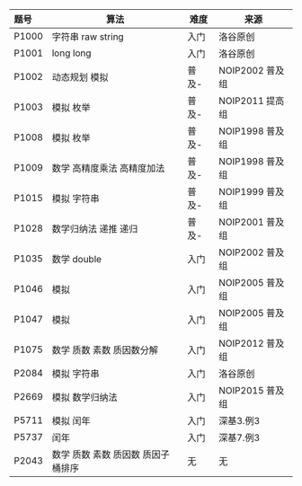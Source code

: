 | 题号  | 算法                         | 难度  | 来源            |
| :---- | ---------------------------- | ----- | --------------- |
| P1000 | 字符串 raw string            | 入门  | 洛谷原创        |
| P1001 | long long                    | 入门  | 洛谷原创        |
| P1002 | 动态规划 模拟                | 普及- | NOIP2002 普及组 |
| P1003 | 模拟 枚举                    | 普及- | NOIP2011 提高组 |
| P1008 | 模拟 枚举                    | 普及- | NOIP1998 普及组 |
| P1009 | 数学 高精度乘法 高精度加法   | 普及- | NOIP1998 普及组 |
| P1015 | 模拟 字符串                  | 普及- | NOIP1999 普及组 |
| P1028 | 数学归纳法 递推 递归         | 普及- | NOIP2001 普及组 |
| P1035 | 数学 double                  | 入门  | NOIP2002 普及组 |
| P1046 | 模拟                         | 入门  | NOIP2005 普及组 |
| P1047 | 模拟                         | 入门  | NOIP2005 普及组 |
| P1075 | 数学 质数 素数 质因数分解    | 入门  | NOIP2012 普及组 |
| P2084 | 模拟 字符串                  | 入门  | 洛谷原创        |
| P2669 | 模拟 数学归纳法              | 入门  | NOIP2015 普及组 |
| P5711 | 模拟 闰年                    | 入门  | 深基3.例3       |
| P5737 | 闰年                         | 入门  | 深基7.例3       |
| P2043 | 数学 质数 素数 质因数 质因子 桶排序 | 无  | 无              |

